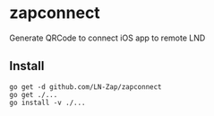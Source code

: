 # zapconnect

Generate QRCode to connect iOS app to remote LND

## Install

```
go get -d github.com/LN-Zap/zapconnect
go get ./...
go install -v ./...
```
